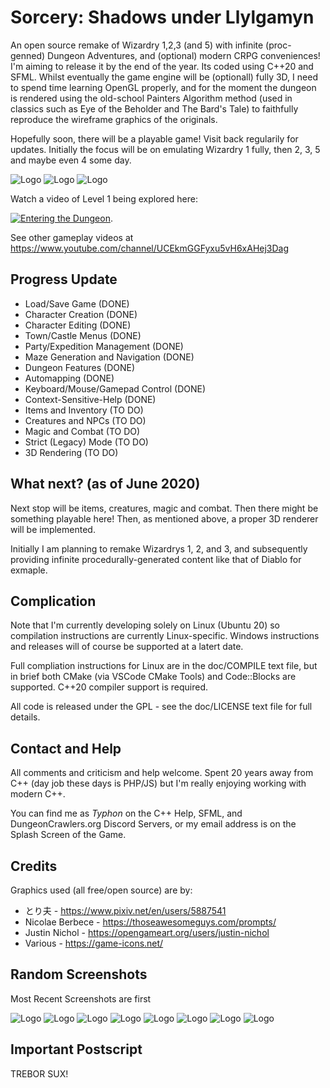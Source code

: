 # Sorcery: Shadows under Llylgamyn

An open source remake of Wizardry 1,2,3 (and 5) with infinite (proc-genned)
Dungeon Adventures, and (optional) modern CRPG conveniences! I'm aiming to
release it by the end of the year. Its coded using C++20 and SFML. Whilst
eventually the game engine will be (optionall) fully 3D, I need to spend time
learning OpenGL properly, and for the moment the dungeon is rendered using the
old-school Painters Algorithm method (used in classics such as Eye of the
Beholder and The Bard's Tale) to faithfully reproduce the wireframe graphics of
the originals.

Hopefully soon, there will be a playable game! Visit back regularily for
updates. Initially the focus will be on emulating Wizardry 1 fully, then 2, 3, 5
and maybe even 4 some day.

![Logo](/promo/screen1.png)
![Logo](/promo/screen7.png)
![Logo](/promo/screen8.png)

Watch a video of Level 1 being explored here:

[![Entering the Dungeon](https://img.youtube.com/vi/AQ9LhK0ta8A/maxresdefault.jpg)](https://youtu.be/AQ9LhK0ta8A).

See other gameplay videos at <https://www.youtube.com/channel/UCEkmGGFyxu5vH6xAHej3Dag>

## Progress Update

* Load/Save Game (DONE)
* Character Creation (DONE)
* Character Editing (DONE)
* Town/Castle Menus (DONE)
* Party/Expedition Management (DONE)
* Maze Generation and Navigation (DONE)
* Dungeon Features (DONE)
* Automapping (DONE)
* Keyboard/Mouse/Gamepad Control (DONE)
* Context-Sensitive-Help (DONE)
* Items and Inventory (TO DO)
* Creatures and NPCs (TO DO)
* Magic and Combat (TO DO)
* Strict (Legacy) Mode (TO DO)
* 3D Rendering (TO DO)

## What next? (as of June 2020)

Next stop will be items, creatures, magic and combat. Then there might be
something playable here! Then, as mentioned above, a proper 3D renderer will be
implemented.

Initially I am planning to remake Wizardrys 1, 2, and 3, and subsequently
providing infinite procedurally-generated content like that of Diablo for exmaple.

## Complication

Note that I'm currently developing solely on Linux (Ubuntu 20) so compilation
instructions are currently Linux-specific. Windows instructions and releases
will of course be supported at a latert date.

Full compliation instructions for Linux are in the doc/COMPILE text file, but in
brief both CMake (via VSCode CMake Tools) and Code::Blocks are supported.
C++20 compiler support is required.

All code is released under the GPL - see the doc/LICENSE text file for full
details.

## Contact and Help

All comments and criticism and help welcome. Spent 20 years away from C++ (day
job these days is PHP/JS) but I'm really enjoying working with modern C++.

You can find me as *Typhon* on the C++ Help, SFML, and DungeonCrawlers.org
Discord Servers, or my email address is on the Splash Screen of the Game.

## Credits

Graphics used (all free/open source) are by:

* とり夫 - <https://www.pixiv.net/en/users/5887541>
* Nicolae Berbece - <https://thoseawesomeguys.com/prompts/>
* Justin Nichol - <https://opengameart.org/users/justin-nichol>
* Various - <https://game-icons.net/>

## Random Screenshots

Most Recent Screenshots are first

![Logo](/promo/screen9.png)
![Logo](/promo/screen10.png)
![Logo](/promo/screen7.png)
![Logo](/promo/screen6.png)
![Logo](/promo/screen2.png)
![Logo](/promo/screen3.png)
![Logo](/promo/screen4.png)
![Logo](/promo/screen5.png)

## Important Postscript

TREBOR SUX!
